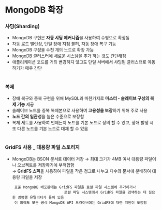 # MongoDB 확장

### 샤딩(Sharding)
 - MongoDB 구현은 **자동 샤딩 메커니즘**을 사용하여 수평으로 확장됨 
 - 자동 로드 밸런싱, 단일 장애 지점 불허, 자동 장애 복구 기능
 - MongoDB 구성을 수천 개의 노드로 확장 가능 
 - MongoDB 클러스터에 새로운 시스템을 추가 하는 것도 간단해짐 
 - 애플리케이션 코드를 거의 변경하지 않고도 단일 서버에서 샤딩된 클러스터로 이동하기가 매우 간단 

#
### 복제
 - 장애 복구와 중복 구현을 위해 MySQL과 마찬가지로 **마스터 - 슬레이브 구성의 복제 기능** 제공 
 - 슬레이브 노드를 중복 복제본으로 사용하여 **고용성을 보장**하기 위해 주로 사용 
 - **노드 간의 일관성**을 높은 수준으로 보장함 
 - 복제 세트를 사용하여 언제든지 노드를 기본 노드로 정의 할 수 있고, 장애 발생 시 또 다른 노드를 기본 노드로 대체 할 수 있음 
#
### GridFS 사용 _ 대용량 파일 스토리지
 - MongoDB는 BSON 문서로 데이터 저장 → 최대 크기가 4MB 여서 대용량 파일이나 오브젝트를 저장하기에 부적합함    
   → **GridFS 스펙**을 사용하여 파일을 작은 청크로 나누고 다수의 문서에 분배하여 대용량 파일을 저장

        표준 MongoDB 배포판에는 GridFS 파일을 로컬 파일 시스템에 추가하거나 
                               로컬 파일 시스템에서 GridFS 파일을 검색하는 데 필요한 명령행 유틸리티가 들어 있음
        이 외에도 모든 공식 MongoDB API 드라이버에는 GridFS에 대한 지원이 포함됨 

